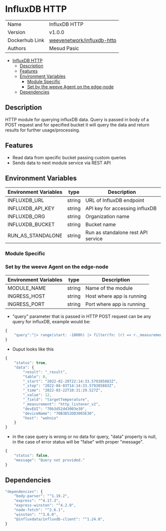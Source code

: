 # InfluxDB HTTP

|                |                                |
| -------------- | ------------------------------ |
| Name           | InfluxDB HTTP                |
| Version        | v1.0.0                         |
| Dockerhub Link | [weevenetwork/influxdb-http](https://hub.docker.com/r/weevenetwork/influxdb-http) |
| Authors        | Mesud Pasic                    |

- [InfluxDB HTTP](#influxdb-http)
  - [Description](#description)
  - [Features](#features)
  - [Environment Variables](#environment-variables)
    - [Module Specific](#module-specific)
    - [Set by the weeve Agent on the edge-node](#set-by-the-weeve-agent-on-the-edge-node)
  - [Dependencies](#dependencies)

## Description

HTTP module for querying influxDB data. Query is passed in body of a POST request and for specified bucket it will query the data and return results for further usage/processing. 

## Features

- Read data from specific bucket passing custom queries
- Sends data to next module service via REST API

## Environment Variables

| Environment Variables | type | Description |
| --- | --- | --- |
| INFLUXDB_URL          | string | URL of InfluxDB endpoint       |
| INFLUXDB_API_KEY      | string | API key for accessing influxDB |
| INFLUXDB_ORG          | string | Organization name              |
| INFLUXDB_BUCKET       | string | Bucket name                    |
| RUN_AS_STANDALONE       | string | Run as standalone rest API service                    |


### Module Specific

### Set by the weeve Agent on the edge-node

| Environment Variables | type   | Description                    |
| --------------------- | ------ | ------------------------------ |
| MODULE_NAME           | string | Name of the module             |
| INGRESS_HOST          | string | Host where app is running      |
| INGRESS_PORT          | string | Port where app is running      |

- "query" parameter that is passed in HTTP POST request can be any query for influxDB, example would be:

```js
{
	"query":"|> range(start: -1000h) |> filter(fn: (r) => r._measurement == \"http_listener_v2\") |> filter(fn: (r) => r._field == \"targetTemperature\")"
}
```

- Ouput looks like this

```js
{
	"status": true,
	"data": {
		"result": "_result",
		"table": 0,
		"_start": "2022-02-20T22:14:33.579385883Z",
		"_stop": "2022-04-03T14:14:33.579385883Z",
		"_time": "2022-03-22T10:31:29.527Z",
		"_value": 12,
		"_field": "targetTemperature",
		"_measurement": "http_listener_v2",
		"devEUI": "70b3d52dd3003e30",
		"deviceName": "70B3D52DD3003E30",
		"host": "wohnio"
	}
}
```

- in the case query is wrong or no data for query, "data" property is null, in the case of error status will be "false" with proper "message".

```js
{
	"status": false,
	"message": "Query not provided."
}
```

## Dependencies

```js
"dependencies": {
    "body-parser": "^1.19.2",
    "express": "^4.17.3",
    "express-winston": "^4.2.0",
    "node-fetch": "^2.6.1",
    "winston": "^3.6.0",
	"@influxdata/influxdb-client": "^1.24.0",
}
```
